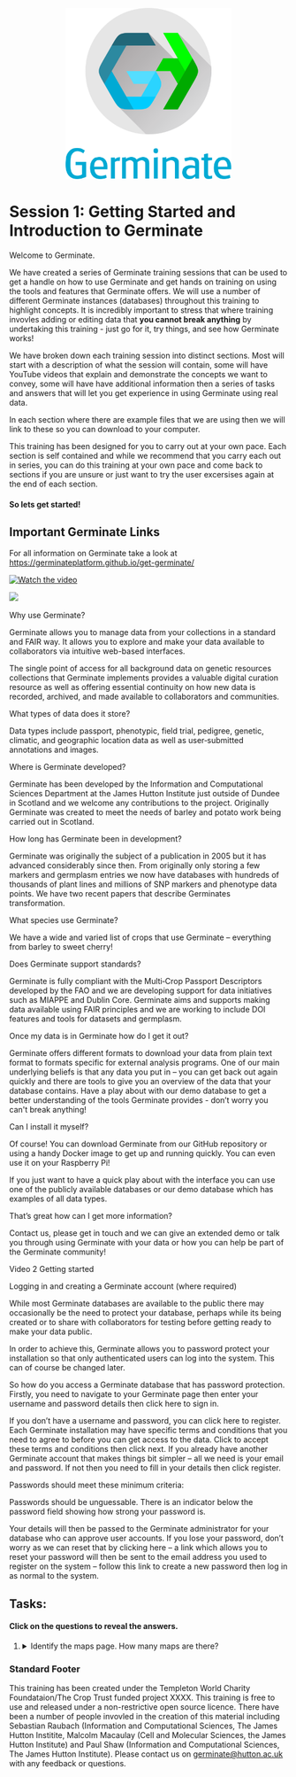 <!-- Use these horrible HTML tag attributes because Markdown only supports limited HTML/CSS -->
<p align="center">
  <img src="img/germinate-square-name.svg" width="300" alt="Crop Trust">
</p>


# Session 1: Getting Started and Introduction to Germinate

Welcome to Germinate.

We have created a series of Germinate training sessions that can be used to get a handle on how to use Germinate and get hands on training on using the tools and features that Germinate offers. We will use a number of different Germinate instances (databases) throughout this training to highlight concepts. It is incredibly important to stress that where training invovles adding or editing data that **you cannot break anything** by undertaking this training - just go for it, try things, and see how Germinate works!

We have broken down each training session into distinct sections. Most will start with a description of what the session will contain, some will have YouTube videos that explain and demonstrate the concepts we want to convey, some will have have additional information then a series of tasks and answers that will let you get experience in using Germinate using real data.

In each section where there are example files that we are using then we will link to these so you can download to your computer.

This training has been designed for you to carry out at your own pace. Each section is self contained and while we recommend that you carry each out in series, you can do this training at your own pace and come back to sections if you are unsure or just want to try the user excersises again at the end of each section.

#### So lets get started!

## Important Germinate Links
For all information on Germinate take a look at https://germinateplatform.github.io/get-germinate/


[![Watch the video](https://img.youtube.com/vi/w8CWSS2Whh4/default.jpg)](https://youtu.be/w8CWSS2Whh4)

<a href="https://www.youtube.com/watch?v=w8CWSS2Whh4"><img src="https://img.youtube.com/vi/w8CWSS2Whh4/0.jpg" width="200"></a>

Why use Germinate? 

Germinate allows you to manage data from your collections in a standard and FAIR way. It allows you to explore and make your data available to collaborators via intuitive web-based interfaces. 

The single point of access for all background data on genetic resources collections that Germinate implements provides a valuable digital curation resource as well as offering essential continuity on how new data is recorded, archived, and made available to collaborators and communities. 

What types of data does it store? 

Data types include passport, phenotypic, field trial, pedigree, genetic, climatic, and geographic location data as well as user‐submitted annotations and images. 

Where is Germinate developed? 

Germinate has been developed by the Information and Computational Sciences Department at the James Hutton Institute just outside of Dundee in Scotland and we welcome any contributions to the project. Originally Germinate was created to meet the needs of barley and potato work being carried out in Scotland. 

How long has Germinate been in development? 

Germinate was originally the subject of a publication in 2005 but it has advanced considerably since then. From originally only storing a few markers and germplasm entries we now have databases with hundreds of thousands of plant lines and millions of SNP markers and phenotype data points. We have two recent papers that describe Germinates transformation. 

What species use Germinate? 

We have a wide and varied list of crops that use Germinate – everything from barley to sweet cherry! 

Does Germinate support standards? 

Germinate is fully compliant with the Multi‐Crop Passport Descriptors developed by the FAO and we are developing support for data initiatives such as MIAPPE and Dublin Core. Germinate aims and supports making data available using FAIR principles and we are working to include DOI features and tools for datasets and germplasm. 

Once my data is in Germinate how do I get it out? 

Germinate offers different formats to download your data from plain text format to formats specific for external analysis programs. One of our main underlying beliefs is that any data you put in – you can get back out again quickly and there are tools to give you an overview of the data that your database contains. Have a play about with our demo database to get a better understanding of the tools Germinate provides - don’t worry you can't break anything! 

Can I install it myself? 

Of course! You can download Germinate from our GitHub repository or using a handy Docker image to get up and running quickly. You can even use it on your Raspberry Pi! 

If you just want to have a quick play about with the interface you can use one of the publicly available databases or our demo database which has examples of all data types. 

That’s great how can I get more information? 

Contact us, please get in touch and we can give an extended demo or talk you through using Germinate with your data or how you can help be part of the Germinate community! 

 

Video 2 Getting started 

Logging in and creating a Germinate account (where required) 

While most Germinate databases are available to the public there may occasionally be the need to protect your database, perhaps while its being created or to share with collaborators for testing before getting ready to make your data public. 

In order to achieve this, Germinate allows you to password protect your installation so that only authenticated users can log into the system. This can of course be changed later. 

So how do you access a Germinate database that has password protection. Firstly, you need to navigate to your Germinate page then enter your username and password details then click here to sign in.  

If you don’t have a username and password, you can click here to register. Each Germinate installation may have specific terms and conditions that you need to agree to before you can get access to the data. Click to accept these terms and conditions then click next. If you already have another Germinate account that makes things bit simpler – all we need is your email and password. If not then you need to fill in your details then click register. 

Passwords should meet these minimum criteria:  

Passwords should be unguessable. There is an indicator below the password field showing how strong your password is. 

Your details will then be passed to the Germinate administrator for your database who can approve user accounts. If you lose your password, don’t worry as we can reset that by clicking here – a link which allows you to reset your password will then be sent to the email address you used to register on the system – follow this link to create a new password then log in as normal to the system. 

## Tasks:
#### Click on the questions to reveal the answers.

1. <details><summary>Identify the maps page. How many maps are there?</summary>Answer: X</details>

### Standard Footer
This training has been created under the Templeton World Charity Foundataion/The Crop Trust funded project XXXX. This training is free to use and released under a non-restrictive open source licence. There have been a number of people invovled in the creation of this material including Sebastian Raubach (Information and Computational Sciences, The James Hutton Institite, Malcolm Macaulay (Cell and Molecular Sciences, the James Hutton Institute) and Paul Shaw (Information and Computational Sciences, The James Hutton Institute). Please contact us on germinate@hutton.ac.uk with any feedback or questions.

